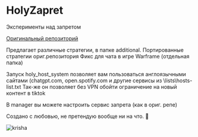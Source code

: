 # HolyZapret
Эксперименты над запретом

[Оригинальный репозиторий](https://github.com/Flowseal/zapret-discord-youtube)

Предлагает различные стратегии, в папке additional.
Портированные стратегии ориг.репозитория
Фикс для чата в игре Warframe (отдельная папка)

Запуск holy_host_system позволяет вам пользоваться англоязычными сайтами (chatgpt.com, open.spotify.com и другие сервисы из \lists\hosts-list.txt
Так-же он позволяет без VPN обойти ограничение на новый контент в tiktok

В manager вы можете настроить сервис запрета (как в ориг. репе)

Создано с любовью, не претендую вообще ни на что. 🩷

![krisha](https://github.com/user-attachments/assets/473cc1a9-8e86-4330-996e-9ae58401ab87)
